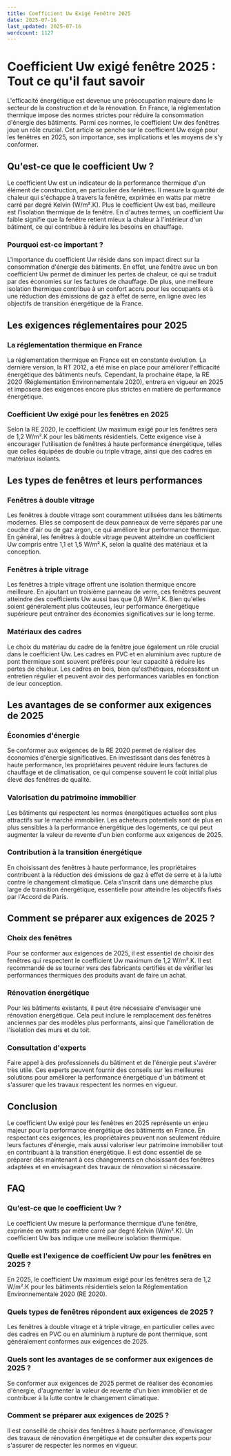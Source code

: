 ```yaml
---
title: Coefficient Uw Exigé Fenêtre 2025
date: 2025-07-16
last_updated: 2025-07-16
wordcount: 1127
---
```


# Coefficient Uw exigé fenêtre 2025 : Tout ce qu'il faut savoir

L'efficacité énergétique est devenue une préoccupation majeure dans le secteur de la construction et de la rénovation. En France, la réglementation thermique impose des normes strictes pour réduire la consommation d'énergie des bâtiments. Parmi ces normes, le coefficient Uw des fenêtres joue un rôle crucial. Cet article se penche sur le coefficient Uw exigé pour les fenêtres en 2025, son importance, ses implications et les moyens de s'y conformer.

## Qu'est-ce que le coefficient Uw ?

Le coefficient Uw est un indicateur de la performance thermique d'un élément de construction, en particulier des fenêtres. Il mesure la quantité de chaleur qui s'échappe à travers la fenêtre, exprimée en watts par mètre carré par degré Kelvin (W/m².K). Plus le coefficient Uw est bas, meilleure est l'isolation thermique de la fenêtre. En d'autres termes, un coefficient Uw faible signifie que la fenêtre retient mieux la chaleur à l'intérieur d'un bâtiment, ce qui contribue à réduire les besoins en chauffage.

### Pourquoi est-ce important ?

L'importance du coefficient Uw réside dans son impact direct sur la consommation d'énergie des bâtiments. En effet, une fenêtre avec un bon coefficient Uw permet de diminuer les pertes de chaleur, ce qui se traduit par des économies sur les factures de chauffage. De plus, une meilleure isolation thermique contribue à un confort accru pour les occupants et à une réduction des émissions de gaz à effet de serre, en ligne avec les objectifs de transition énergétique de la France.

## Les exigences réglementaires pour 2025

### La réglementation thermique en France

La réglementation thermique en France est en constante évolution. La dernière version, la RT 2012, a été mise en place pour améliorer l'efficacité énergétique des bâtiments neufs. Cependant, la prochaine étape, la RE 2020 (Réglementation Environnementale 2020), entrera en vigueur en 2025 et imposera des exigences encore plus strictes en matière de performance énergétique.

### Coefficient Uw exigé pour les fenêtres en 2025

Selon la RE 2020, le coefficient Uw maximum exigé pour les fenêtres sera de 1,2 W/m².K pour les bâtiments résidentiels. Cette exigence vise à encourager l'utilisation de fenêtres à haute performance énergétique, telles que celles équipées de double ou triple vitrage, ainsi que des cadres en matériaux isolants.

## Les types de fenêtres et leurs performances

### Fenêtres à double vitrage

Les fenêtres à double vitrage sont couramment utilisées dans les bâtiments modernes. Elles se composent de deux panneaux de verre séparés par une couche d'air ou de gaz argon, ce qui améliore leur performance thermique. En général, les fenêtres à double vitrage peuvent atteindre un coefficient Uw compris entre 1,1 et 1,5 W/m².K, selon la qualité des matériaux et la conception.

### Fenêtres à triple vitrage

Les fenêtres à triple vitrage offrent une isolation thermique encore meilleure. En ajoutant un troisième panneau de verre, ces fenêtres peuvent atteindre des coefficients Uw aussi bas que 0,8 W/m².K. Bien qu'elles soient généralement plus coûteuses, leur performance énergétique supérieure peut entraîner des économies significatives sur le long terme.

### Matériaux des cadres

Le choix du matériau du cadre de la fenêtre joue également un rôle crucial dans le coefficient Uw. Les cadres en PVC et en aluminium avec rupture de pont thermique sont souvent préférés pour leur capacité à réduire les pertes de chaleur. Les cadres en bois, bien qu'esthétiques, nécessitent un entretien régulier et peuvent avoir des performances variables en fonction de leur conception.

## Les avantages de se conformer aux exigences de 2025

### Économies d'énergie

Se conformer aux exigences de la RE 2020 permet de réaliser des économies d'énergie significatives. En investissant dans des fenêtres à haute performance, les propriétaires peuvent réduire leurs factures de chauffage et de climatisation, ce qui compense souvent le coût initial plus élevé des fenêtres de qualité.

### Valorisation du patrimoine immobilier

Les bâtiments qui respectent les normes énergétiques actuelles sont plus attractifs sur le marché immobilier. Les acheteurs potentiels sont de plus en plus sensibles à la performance énergétique des logements, ce qui peut augmenter la valeur de revente d'un bien conforme aux exigences de 2025.

### Contribution à la transition énergétique

En choisissant des fenêtres à haute performance, les propriétaires contribuent à la réduction des émissions de gaz à effet de serre et à la lutte contre le changement climatique. Cela s'inscrit dans une démarche plus large de transition énergétique, essentielle pour atteindre les objectifs fixés par l'Accord de Paris.

## Comment se préparer aux exigences de 2025 ?

### Choix des fenêtres

Pour se conformer aux exigences de 2025, il est essentiel de choisir des fenêtres qui respectent le coefficient Uw maximum de 1,2 W/m².K. Il est recommandé de se tourner vers des fabricants certifiés et de vérifier les performances thermiques des produits avant de faire un achat.

### Rénovation énergétique

Pour les bâtiments existants, il peut être nécessaire d'envisager une rénovation énergétique. Cela peut inclure le remplacement des fenêtres anciennes par des modèles plus performants, ainsi que l'amélioration de l'isolation des murs et du toit.

### Consultation d'experts

Faire appel à des professionnels du bâtiment et de l'énergie peut s'avérer très utile. Ces experts peuvent fournir des conseils sur les meilleures solutions pour améliorer la performance énergétique d'un bâtiment et s'assurer que les travaux respectent les normes en vigueur.

## Conclusion

Le coefficient Uw exigé pour les fenêtres en 2025 représente un enjeu majeur pour la performance énergétique des bâtiments en France. En respectant ces exigences, les propriétaires peuvent non seulement réduire leurs factures d'énergie, mais aussi valoriser leur patrimoine immobilier tout en contribuant à la transition énergétique. Il est donc essentiel de se préparer dès maintenant à ces changements en choisissant des fenêtres adaptées et en envisageant des travaux de rénovation si nécessaire.

## FAQ

### Qu'est-ce que le coefficient Uw ?

Le coefficient Uw mesure la performance thermique d'une fenêtre, exprimée en watts par mètre carré par degré Kelvin (W/m².K). Un coefficient Uw bas indique une meilleure isolation thermique.

### Quelle est l'exigence de coefficient Uw pour les fenêtres en 2025 ?

En 2025, le coefficient Uw maximum exigé pour les fenêtres sera de 1,2 W/m².K pour les bâtiments résidentiels selon la Réglementation Environnementale 2020 (RE 2020).

### Quels types de fenêtres répondent aux exigences de 2025 ?

Les fenêtres à double vitrage et à triple vitrage, en particulier celles avec des cadres en PVC ou en aluminium à rupture de pont thermique, sont généralement conformes aux exigences de 2025.

### Quels sont les avantages de se conformer aux exigences de 2025 ?

Se conformer aux exigences de 2025 permet de réaliser des économies d'énergie, d'augmenter la valeur de revente d'un bien immobilier et de contribuer à la lutte contre le changement climatique.

### Comment se préparer aux exigences de 2025 ?

Il est conseillé de choisir des fenêtres à haute performance, d'envisager des travaux de rénovation énergétique et de consulter des experts pour s'assurer de respecter les normes en vigueur.